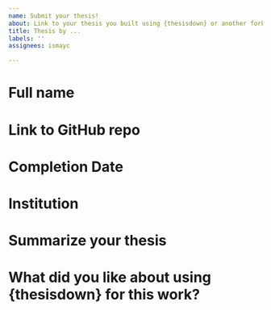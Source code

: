 ```yaml
---
name: Submit your thesis!
about: Link to your thesis you built using {thesisdown} or another forked version
title: Thesis by ...
labels: ''
assignees: ismayc

---
```


# Full name

<!-- How would you like to be mentioned? -->

# Link to GitHub repo

<!-- If you used GitHub, please link to your public GitHub repo here. If you'd like to only provide a snippet of your thesis (if you are publishing your results, for example), point me to what you'd like to share.  Feel free to also include links to specific files here (the PDF of your thesis, the thesis website, etc.) -->

# Completion Date

<!-- When did you complete your thesis -->

# Institution

<!-- From which college/university did you complete your thesis -->

# Summarize your thesis

<!-- In 10 sentences or less, explain your work. Ideally, this should help the layperson understand what you did as much as possible. -->

# What did you like about using {thesisdown} for this work?

<!-- Add any comments you have here. What worked well? What tweaks might have made it easier to work with. -->
